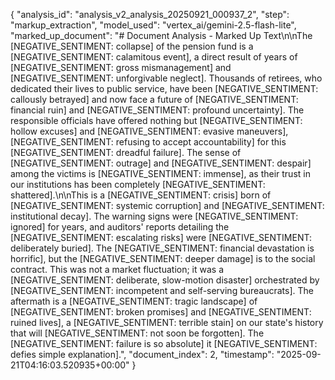 {
  "analysis_id": "analysis_v2_analysis_20250921_000937_2",
  "step": "markup_extraction",
  "model_used": "vertex_ai/gemini-2.5-flash-lite",
  "marked_up_document": "# Document Analysis - Marked Up Text\n\nThe [NEGATIVE_SENTIMENT: collapse] of the pension fund is a [NEGATIVE_SENTIMENT: calamitous event], a direct result of years of [NEGATIVE_SENTIMENT: gross mismanagement] and [NEGATIVE_SENTIMENT: unforgivable neglect]. Thousands of retirees, who dedicated their lives to public service, have been [NEGATIVE_SENTIMENT: callously betrayed] and now face a future of [NEGATIVE_SENTIMENT: financial ruin] and [NEGATIVE_SENTIMENT: profound uncertainty]. The responsible officials have offered nothing but [NEGATIVE_SENTIMENT: hollow excuses] and [NEGATIVE_SENTIMENT: evasive maneuvers], [NEGATIVE_SENTIMENT: refusing to accept accountability] for this [NEGATIVE_SENTIMENT: dreadful failure]. The sense of [NEGATIVE_SENTIMENT: outrage] and [NEGATIVE_SENTIMENT: despair] among the victims is [NEGATIVE_SENTIMENT: immense], as their trust in our institutions has been completely [NEGATIVE_SENTIMENT: shattered].\n\nThis is a [NEGATIVE_SENTIMENT: crisis] born of [NEGATIVE_SENTIMENT: systemic corruption] and [NEGATIVE_SENTIMENT: institutional decay]. The warning signs were [NEGATIVE_SENTIMENT: ignored] for years, and auditors' reports detailing the [NEGATIVE_SENTIMENT: escalating risks] were [NEGATIVE_SENTIMENT: deliberately buried]. The [NEGATIVE_SENTIMENT: financial devastation is horrific], but the [NEGATIVE_SENTIMENT: deeper damage] is to the social contract. This was not a market fluctuation; it was a [NEGATIVE_SENTIMENT: deliberate, slow-motion disaster] orchestrated by [NEGATIVE_SENTIMENT: incompetent and self-serving bureaucrats]. The aftermath is a [NEGATIVE_SENTIMENT: tragic landscape] of [NEGATIVE_SENTIMENT: broken promises] and [NEGATIVE_SENTIMENT: ruined lives], a [NEGATIVE_SENTIMENT: terrible stain] on our state's history that will [NEGATIVE_SENTIMENT: not soon be forgotten]. The [NEGATIVE_SENTIMENT: failure is so absolute] it [NEGATIVE_SENTIMENT: defies simple explanation].",
  "document_index": 2,
  "timestamp": "2025-09-21T04:16:03.520935+00:00"
}